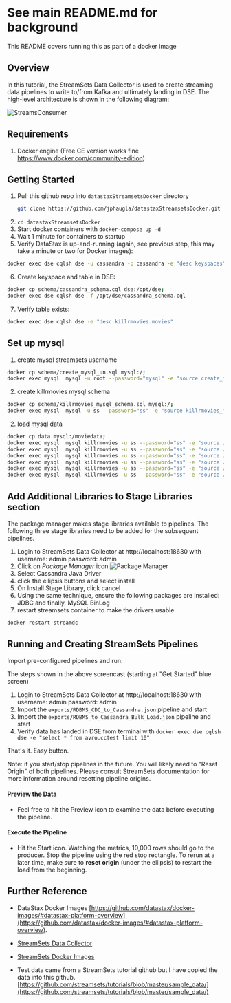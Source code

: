 # See main README.md for background

This README covers running this as part of a docker image

## Overview
In this tutorial, the StreamSets Data Collector is used to create streaming data pipelines to write to/from Kafka and ultimately landing in DSE.  The high-level architecture is shown in the following diagram:

![StreamsConsumer](README.photos/StreamSetsBoth.png)

## Requirements

1. Docker engine (Free CE version works fine https://www.docker.com/community-edition)
## Getting Started
1. Pull this github repo into `datastaxStreamsetsDocker` directory  
    ```bash
    git clone https://github.com/jphaugla/datastaxStreamsetsDocker.git
    ```
2. `cd datastaxStreamsetsDocker`
3. Start docker containers with `docker-compose up -d`
4. Wait 1 minute for containers to startup
5. Verify DataStax is up-and-running (again, see previous step, this may take a minute or two for Docker images):
```bash
docker exec dse cqlsh dse -u cassandra -p cassandra -e "desc keyspaces";
```
6. Create keyspace and table in DSE:
```bash
docker cp schema/cassandra_schema.cql dse:/opt/dse;
docker exec dse cqlsh dse -f /opt/dse/cassandra_schema.cql
```
7. Verify table exists:
```bash
docker exec dse cqlsh dse -e "desc killrmovies.movies"
```

## Set up mysql

1. create mysql streamsets username
```bash
docker cp schema/create_mysql_un.sql mysql:/;
docker exec mysql  mysql -u root --password="mysql" -e "source create_mysql_un.sql"
```
2. create killrmovies mysql schema
```bash
docker cp schema/killrmovies_mysql_schema.sql mysql:/;
docker exec mysql  mysql -u ss --password="ss" -e "source killrmovies_mysql_schema.sql"
```
2. load mysql data
```bash
docker cp data mysql:/moviedata;
docker exec mysql  mysql killrmovies -u ss --password="ss" -e "source /moviedata/movies.sql"
docker exec mysql  mysql killrmovies -u ss --password="ss" -e "source /moviedata/ratings.sql"
docker exec mysql  mysql killrmovies -u ss --password="ss" -e "source /moviedata/tags.sql"
docker exec mysql  mysql killrmovies -u ss --password="ss" -e "source /moviedata/users.sql"
docker exec mysql  mysql killrmovies -u ss --password="ss" -e "source /moviedata/_movie_uuid.sql"
docker exec mysql  mysql killrmovies -u ss --password="ss" -e "source /moviedata/_user_uuid.sql"
```

## Add Additional Libraries to Stage Libraries section

The package manager makes stage libraries available to pipelines.  The following three stage libraries need to be added for the subsequent pipelines.

1. Login to StreamSets Data Collector at http://localhost:18630 with username: admin password: admin
2. Click on *Package Manager* icon ![Package Manager](README.photos/icon_PackageManager.png)
3. Select Cassandra Java Driver
4. click the ellipsis buttons and select install
5. On Install Stage Library, click cancel
6. Using the same technique, ensure the following packages are installed:  JDBC and finally, MySQL BinLog
7. restart streamsets container to make the drivers usable 
```bash
docker restart streamdc
```


## Running and Creating StreamSets Pipelines

Import pre-configured pipelines and run.  

The steps shown in the above screencast (starting at "Get Started" blue screen)

1. Login to StreamSets Data Collector at http://localhost:18630 with username: admin password: admin
2. Import the `exports/RDBMS_CDC_to_Cassandra.json` pipeline and start
3. Import the `exports/RDBMS_to_Cassandra_Bulk_Load.json` pipeline and start
4. Verify data has landed in DSE from terminal with `docker exec dse cqlsh dse -e "select * from avro.cctest limit 10"`

That's it.  Easy button.

Note: if you start/stop pipelines in the future.  You will likely need to "Reset Origin" of both pipelines.  Please consult StreamSets documentation for more information around resetting pipeline origins.


#### Preview the Data
* Feel free to hit the Preview icon to examine the data before executing the pipeline.

#### Execute the Pipeline
* Hit the Start icon.  Watching the metrics, 10,000 rows should go to the producer.  Stop the pipeline using the red stop rectangle.  To rerun at a later time, make sure to **reset origin** (under the ellipsis) to restart the load from the beginning.


## Further Reference

* DataStax Docker Images
[https://github.com/datastax/docker-images/#datastax-platform-overview](https://github.com/datastax/docker-images/#datastax-platform-overview).

* [StreamSets Data Collector](https://streamsets.com/)

* [StreamSets Docker Images](https://github.com/streamsets/datacollector-docker.git)

* Test data came from a StreamSets tutorial github but I have copied the data into this github.
 [https://github.com/streamsets/tutorials/blob/master/sample_data/](https://github.com/streamsets/tutorials/blob/master/sample_data/)
